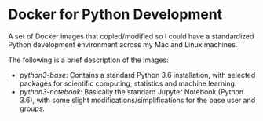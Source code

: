 # Docker for Python Development

A set of Docker images that copied/modified so I could have a standardized Python development environment across my Mac and Linux machines.

The following is a brief description of the images:
* _python3-base_: Contains a standard Python 3.6 installation, with selected packages for scientific computing, statistics and machine learning.
* _python3-notebook_: Basically the standard Jupyter Notebook (Python 3.6), with some slight modifications/simplifications for the base user and groups.
